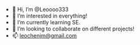 - 👋 Hi, I’m @Leoooo333
- 👀 I’m interested in everything!
- 🌱 I’m currently learning SE.
- 💞️ I’m looking to collaborate on different projects!
- 📫 leochenjm@gmail.com

<!---
Leoooo333/Leoooo333 is a ✨ special ✨ repository because its `README.md` (this file) appears on your GitHub profile.
You can click the Preview link to take a look at your changes.
--->
